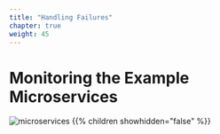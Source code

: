 ```yaml
---
title: "Handling Failures"
chapter: true
weight: 45
---
```


# Monitoring the Example Microservices

![microservices](/images/crystal.svg)
{{% children showhidden="false" %}}
